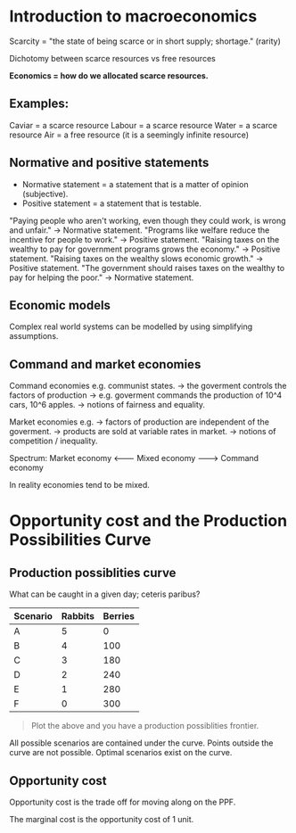 # Introduction to macroeconomics
Scarcity = "the state of being scarce or in short supply; shortage." (rarity)

Dichotomy between scarce resources vs free resources

**Economics = how do we allocated scarce resources.**

## Examples: 
Caviar = a scarce resource
Labour = a scarce resource
Water = a scarce resource
Air = a free resource (it is a seemingly infinite resource)

## Normative and positive statements
- Normative statement = a statement that is a matter of opinion (subjective).
- Positive statement  = a statement that is testable.

"Paying people who aren't working, even though they could work, is wrong and unfair." -> Normative statement.
"Programs like welfare reduce the incentive for people to work." 		      -> Positive statement.
"Raising taxes on the wealthy to pay for government programs grows the economy."      -> Positive statement.
"Raising taxes on the wealthy slows economic growth." 			 	      -> Positive statement.
"The government should raises taxes on the wealthy to pay for helping the poor."      -> Normative statement.

## Economic models
Complex real world systems can be modelled by using simplifying assumptions.

## Command and market economies
Command economies e.g. communist states.
-> the goverment controls the factors of production
-> e.g. goverment commands the production of 10^4 cars, 10^6 apples.
-> notions of fairness and equality.

Market economies e.g.
-> factors of production are independent of the goverment.
-> products are sold at variable rates in market.
-> notions of competition / inequality.

Spectrum: Market economy <--- Mixed economy ---> Command economy

In reality economies tend to be mixed.

# Opportunity cost and the Production Possibilities Curve

## Production possiblities curve

What can be caught in a given day; ceteris paribus?

| Scenario | Rabbits | Berries |
| -------- | ------- | ------- |
| A        | 5       | 0       |
| B        | 4	     | 100     |
| C        | 3       | 180     |
| D        | 2       | 240     |
| E        | 1       | 280     |
| F        | 0       | 300     |

>Plot the above and you have a production possiblities frontier.

All possible scenarios are contained under the curve.
Points outside the curve are not possible.
Optimal scenarios exist on the curve.

## Opportunity cost

Opportunity cost is the trade off for moving along on the PPF.

The marginal cost is the opportunity cost of 1 unit.

